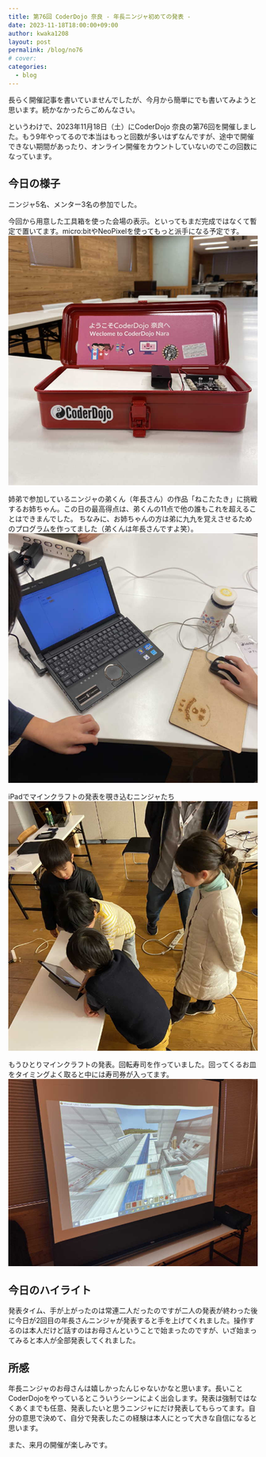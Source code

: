 ```yaml
---
title: 第76回 CoderDojo 奈良 - 年長ニンジャ初めての発表 -
date: 2023-11-18T18:00:00+09:00
author: kwaka1208
layout: post
permalink: /blog/no76
# cover: 
categories:
  - blog
---
```

長らく開催記事を書いていませんでしたが、今月から簡単にでも書いてみようと思います。続かなかったらごめんなさい。

というわけで、2023年11月18日（土）にCoderDojo 奈良の第76回を開催しました。もう9年やってるので本当はもっと回数が多いはずなんですが、途中で開催できない期間があったり、オンライン開催をカウントしていないのでこの回数になっています。

## 今日の様子
ニンジャ5名、メンター3名の参加でした。

今回から用意した工具箱を使った会場の表示。といってもまだ完成ではなくて暫定で置いてます。micro:bitやNeoPixelを使ってもっと派手になる予定です。
![](/assets/images/2023/11/00.jpg)

姉弟で参加しているニンジャの弟くん（年長さん）の作品「ねこたたき」に挑戦するお姉ちゃん。この日の最高得点は、弟くんの11点で他の誰もこれを超えることはできまんでした。
ちなみに、お姉ちゃんの方は弟に九九を覚えさせるためのプログラムを作ってました（弟くんは年長さんですよ笑）。
![](/assets/images/2023/11/01.jpg)

iPadでマインクラフトの発表を覗き込むニンジャたち
![](/assets/images/2023/11/02.jpg)

もうひとりマインクラフトの発表。回転寿司を作っていました。回ってくるお皿をタイミングよく取ると中には寿司券が入ってます。
![](/assets/images/2023/11/03.jpg)

## 今日のハイライト
発表タイム、手が上がったのは常連二人だったのですが二人の発表が終わった後に今日が2回目の年長さんニンジャが発表すると手を上げてくれました。操作するのは本人だけど話すのはお母さんということで始まったのですが、いざ始まってみると本人が全部発表してくれました。

## 所感
年長ニンジャのお母さんは嬉しかったんじゃないかなと思います。長いことCoderDojoをやっているとこういうシーンによく出会します。発表は強制ではなくあくまでも任意、発表したいと思うニンジャにだけ発表してもらってます。自分の意思で決めて、自分で発表したこの経験は本人にとって大きな自信になると思います。

また、来月の開催が楽しみです。